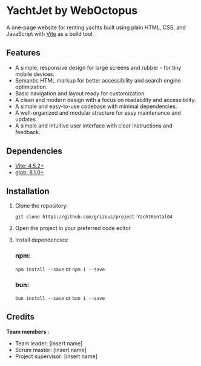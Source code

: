 # YachtJet by WebOctopus

A one-page website for renting yachts built using plain HTML, CSS, and JavaScript with [Vite](https://vitejs.dev/) as a build tool.

## Features

* A simple, responsive design for large screens and rubber - for tiny mobile devices.
* Semantic HTML markup for better accessibility and search engine optimization.
* Basic navigation and layout ready for customization.
* A clean and modern design with a focus on readability and accessibility.
* A simple and easy-to-use codebase with minimal dependencies.
* A well-organized and modular structure for easy maintenance and updates.
* A simple and intuitive user interface with clear instructions and feedback.


## Dependencies

* [Vite: 4.5.2+](https://vitejs.dev/)
* [glob: 8.1.0+](https://www.npmjs.com/package/glob)

## Installation

1. Clone the repository: 
    ```
    git clone https://github.com/grizeus/project-YachtRental04
    ```
2. Open the project in your preferred code editor
3. Install dependencies: 
    ### npm:
    `npm install --save` or `npm i --save`

    ### bun:
    `bun install --save` or `bun i --save`
## Credits

**Team members** : 
* Team leader: [insert name]
* Scrum master: [insert name]
* Project supervisor: [insert name]